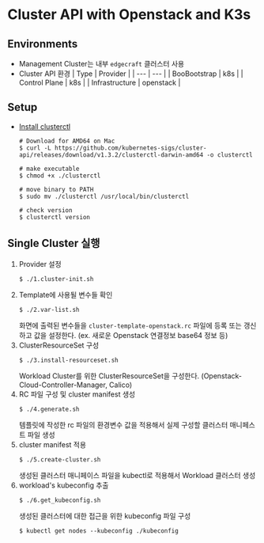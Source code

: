 # Cluster API with Openstack and K3s

## Environments

- Management Cluster는 내부 `edgecraft` 클러스터 사용
- Cluster API 환경
  | Type | Provider |
  | --- | --- |
  | BooBootstrap | k8s |
  | Control Plane | k8s |
  | Infrastructure | openstack |

## Setup

- [Install clusterctl](https://cluster-api.sigs.k8s.io/user/quick-start.html#install-clusterctl)

  ```shell
  # Download for AMD64 on Mac
  $ curl -L https://github.com/kubernetes-sigs/cluster-api/releases/download/v1.3.2/clusterctl-darwin-amd64 -o clusterctl

  # make executable
  $ chmod +x ./clusterctl

  # move binary to PATH
  $ sudo mv ./clusterctl /usr/local/bin/clusterctl

  # check version
  $ clusterctl version
  ```

## Single Cluster 실행

1. Provider 설정
   ```shell
   $ ./1.cluster-init.sh
   ```
2. Template에 사용될 변수들 확인
   ```shell
   $ ./2.var-list.sh
   ```
   화면에 출력된 변수들을 `cluster-template-openstack.rc` 파일에 등록 또는 갱신하고 값을 설정한다. (ex. 새로운 Openstack 연결정보 base64 정보 등)
3. ClusterResourceSet 구성
   ```shell
   $ ./3.install-resourceset.sh
   ```
   Workload Cluster를 위한 ClusterResourceSet을 구성한다. (Openstack-Cloud-Controller-Manager, Calico)
4. RC 파일 구성 및 cluster manifest 생성
   ```shell
   $ ./4.generate.sh
   ```
   템플릿에 작성한 rc 파일의 환경변수 값을 적용해서 실제 구성할 클러스터 매니페스트 파일 생성
5. cluster manifest 적용
   ```shell
   $ ./5.create-cluster.sh
   ```
   생성된 클러스터 매니페이스 파일을 kubectl로 적용해서 Workload 클러스터 생성
6. workload's kubeconfig 추출
   ```shell
   $ ./6.get_kubeconfig.sh
   ```
   생성된 클러스터에 대한 접근을 위한 kubeconfig 파일 구성
   ```shell
   $ kubectl get nodes --kubeconfig ./kubeconfig
   ```
